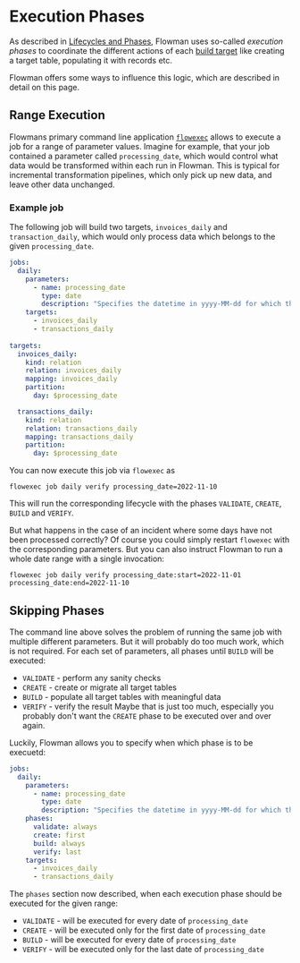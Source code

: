 # Execution Phases

As described in [Lifecycles and Phases](../concepts/lifecycle.md), Flowman uses so-called *execution phases* to
coordinate the different actions of each [build target](../spec/target/index.md) like creating a target table,
populating it with records etc.

Flowman offers some ways to influence this logic, which are described in detail on this page.


## Range Execution

Flowmans primary command line application [`flowexec`](../cli/flowexec/index.md) allows to execute a job for a range
of parameter values. Imagine for example, that your job contained a parameter called `processing_date`, which would
control what data would be transformed within each run in Flowman. This is typical for incremental transformation
pipelines, which only pick up new data, and leave other data unchanged.

### Example job
The following job will build two targets, `invoices_daily` and `transaction_daily`, which would only process data
which belongs to the given `processing_date`.
```yaml
jobs:
  daily:
    parameters:
      - name: processing_date
        type: date
        description: "Specifies the datetime in yyyy-MM-dd for which the result will be generated"
    targets:
      - invoices_daily
      - transactions_daily
  
targets:
  invoices_daily:
    kind: relation
    relation: invoices_daily
    mapping: invoices_daily
    partition:
      day: $processing_date

  transactions_daily:
    kind: relation
    relation: transactions_daily
    mapping: transactions_daily
    partition:
      day: $processing_date
```

You can now execute this job via `flowexec` as
```shell
flowexec job daily verify processing_date=2022-11-10
```
This will run the corresponding lifecycle with the phases `VALIDATE`, `CREATE`, `BUILD` and `VERIFY`.

But what happens in the case of an incident where some days have not been processed correctly? Of course you could
simply restart `flowexec` with the corresponding parameters. But you can also instruct Flowman to run a whole date
range with a single invocation:
```shell
flowexec job daily verify processing_date:start=2022-11-01 processing_date:end=2022-11-10
```

## Skipping Phases
The command line above solves the problem of running the same job with multiple different parameters. But it will
probably do too much work, which is not required. For each set of parameters, all phases until `BUILD` will be
executed:
* `VALIDATE` - perform any sanity checks
* `CREATE` - create or migrate all target tables
* `BUILD` - populate all target tables with meaningful data
* `VERIFY` - verify the result
Maybe that is just too much, especially you probably don't want the `CREATE` phase to be executed over and over again.

Luckily, Flowman allows you to specify when which phase is to be execuetd:

```yaml
jobs:
  daily:
    parameters:
      - name: processing_date
        type: date
        description: "Specifies the datetime in yyyy-MM-dd for which the result will be generated"
    phases:
      validate: always
      create: first
      build: always
      verify: last
    targets:
      - invoices_daily
      - transactions_daily
```
The `phases` section now described, when each execution phase should be executed for the given range:
* `VALIDATE` - will be executed for every date of `processing_date`
* `CREATE` - will be executed only for the first date of `processing_date`
* `BUILD` - will be executed for every date of `processing_date`
* `VERIFY` - will be executed only for the last date of `processing_date`

